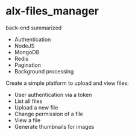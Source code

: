 # alx-files_manager
back-end summarized

* Authentication
* NodeJS
* MongoDB
* Redis
* Pagination 
* Background processing

Create a simple platform to upload and view files:

- User authentication via a token
- List all files
- Upload a new file
- Change permission of a file
- View a file
- Generate thumbnails for images
